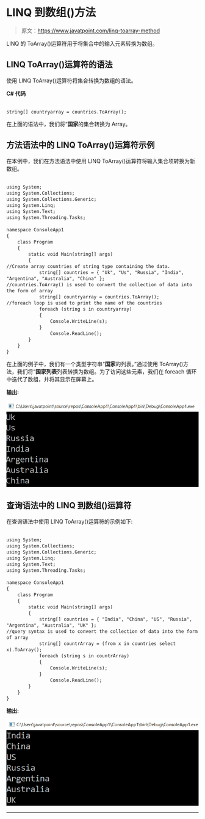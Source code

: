 # LINQ 到数组()方法

> 原文：<https://www.javatpoint.com/linq-toarray-method>

LINQ 的 ToArray()运算符用于将集合中的输入元素转换为数组。

## LINQ ToArray()运算符的语法

使用 LINQ ToArray()运算符将集合转换为数组的语法。

**C# 代码**

```

string[] countryarray = countries.ToArray();

```

在上面的语法中，我们将“**国家**的集合转换为 Array。

## 方法语法中的 LINQ ToArray()运算符示例

在本例中，我们在方法语法中使用 LINQ ToArray()运算符将输入集合项转换为新数组。

```

using System;
using System.Collections;
using System.Collections.Generic;
using System.Linq;
using System.Text;
using System.Threading.Tasks;

namespace ConsoleApp1
{
    class Program
    {
        static void Main(string[] args)
        {
//Create array countries of string type containing the data.
            string[] countries = { "Uk", "Us", "Russia", "India", "Argentina", "Australia", "China" };
//countries.ToArray() is used to convert the collection of data into the form of array
            string[] countryarray = countries.ToArray();
//foreach loop is used to print the name of the countries
            foreach (string s in countryarray)
            {
                Console.WriteLine(s);
            }
                Console.ReadLine();
        }
    }
}

```

在上面的例子中，我们有一个类型字符串“**国家**的列表。”通过使用 ToArray()方法，我们将“**国家列表**列表转换为数组。为了访问这些元素，我们在 foreach 循环中迭代了数组，并将其显示在屏幕上。

**输出:**

![LINQ ToArray() Method](img/482631fd16d6df93669bc372b472d8b8.png)

## 查询语法中的 LINQ 到数组()运算符

在查询语法中使用 LINQ ToArray()运算符的示例如下:

```

using System;
using System.Collections;
using System.Collections.Generic;
using System.Linq;
using System.Text;
using System.Threading.Tasks;

namespace ConsoleApp1
{
    class Program
    {
        static void Main(string[] args)
        {
            string[] countries = { "India", "China", "US", "Russia", "Argentina", "Australia", "UK" };
//query syntax is used to convert the collection of data into the form of array
            string[] countrArray = (from x in countries select x).ToArray();
            foreach (string s in countrArray)
            {
                Console.WriteLine(s);
            }
                Console.ReadLine();
        }
    }
}

```

**输出:**

![LINQ ToArray() Method](img/67ac69d1ac79987fa83d8be7e8ef9962.png)

* * *